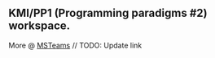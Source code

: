 ## **KMI/PP1 (Programming paradigms #2) workspace.**  
More @ [MSTeams](https://teams.microsoft.com/dl/launcher/launcher.html?url=%2F_%23%2Fl%2Fteam%2F19%3AkUKegFpgf_Dy2tmSA7r-_Zz5DGkELMAPlM0ClW3ZsAI1%40thread.tacv2%2Fconversations%3FgroupId%3D2ab93fbe-9e2f-4f5d-947b-6ff46da3de55%26tenantId%3D0bc2f20e-02ff-4b63-a04a-5fb58043de89&type=team&deeplinkId=419e3097-de3f-4291-ac5e-a98e807a43e2&directDl=true&msLaunch=true&enableMobilePage=true&suppressPrompt=true) // TODO: Update link
